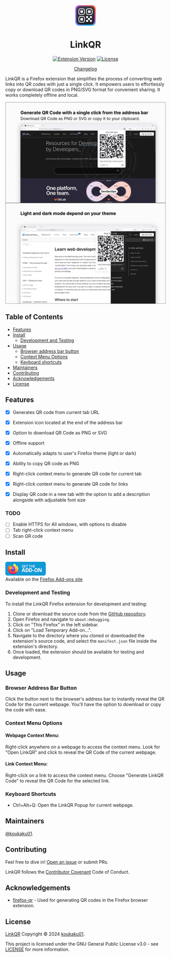 <div align="center"> <!-- flex method does not work-->
    <img src="src/icons/ext-icon-64.png" alt="LinkQR icon">
    <h1>LinkQR</h1>
	
[![Extension Version](https://img.shields.io/badge/Version-0.14.0-blue)](https://github.com/koukaku01/LinkQR/blob/main/manifest.json) [![License](https://img.shields.io/badge/License-GPL--3.0-blue.svg)](https://www.gnu.org/licenses/gpl-3.0.html)

[Changelog](./CHANGELOG.md)

</div>

LinkQR is a Firefox extension that simplifies the process of converting web links into QR codes with just a single click. It empowers users to effortlessly copy or download QR codes in PNG/SVG format for convenient sharing. It works completely offline and local.

<div style="display: flex; flex-direction: column;">
    <img src="assets/presentation-1.png" alt="Presentation 1" style="width: 100%;">
    <img src="assets/presentation-2.png" alt="Presentation 2" style="width: 100%;">
</div>

## Table of Contents

- [Features](#features)
- [Install](#install)
    - [Development and Testing](#development-and-testing)
- [Usage](#usage)
	- [Browser address bar button](#browser-address-bar-button)
    - [Context Menu Options](#context-menu-options)
    - [Keyboard shortcuts](#keyboard-shortcuts)
- [Maintainers](#maintainers)
- [Contributing](#contributing)
- [Acknowledgements](#acknowledgements)
- [License](#license)

## Features

- [x] Generates QR code from current tab URL
- [x] Extension icon located at the end of the address bar
- [x] Option to download QR Code as PNG or SVG
- [x] Offline support
- [x] Automatically adapts to user's Firefox theme (light or dark)
- [x] Ability to copy QR code as PNG
- [x] Right-click context menu to generate QR code for current tab
- [x] Right-click context menu to generate QR code for links
- [x] Display QR code in a new tab with the option to add a description alongside with adjustable font size


### TODO
- [ ] Enable HTTPS for All windows, with options to disable 
- [ ] Tab right-click context menu
- [ ] Scan QR code

## Install

[![Get the add-on at the Firefox Add-ons site](assets/get-the-add-on.png)](https://addons.mozilla.org/firefox/addon/link-qr/)<br>
Available on the [Firefox Add-ons site](https://addons.mozilla.org/firefox/addon/link-qr/)

### Development and Testing

To install the LinkQR Firefox extension for development and testing:
1. Clone or download the source code from the [GitHub repository](https://github.com/koukaku01/LinkQR).
2. Open Firefox and navigate to `about:debugging`.
3. Click on "This Firefox" in the left sidebar.
4. Click on "Load Temporary Add-on...".
5. Navigate to the directory where you cloned or downloaded the extension's source code, and select the `manifest.json` file inside the extension's directory.
6. Once loaded, the extension should be available for testing and development.

## Usage

### Browser Address Bar Button

Click the button next to the browser's address bar to instantly reveal the QR Code for the current webpage. You'll have the option to download or copy the code with ease.

### Context Menu Options

#### Webpage Context Menu:

Right-click anywhere on a webpage to access the context menu. Look for "Open LinkQR" and click to reveal the QR Code of the current webpage.

#### Link Context Menu:

Right-click on a link to access the context menu. Choose "Generate LinkQR Code" to reveal the QR Code for the selected link.

### Keyboard Shortcuts

- Ctrl+Alt+Q: Open the LinkQR Popup for current webpage.

## Maintainers

[@koukaku01](https://github.com/koukaku01).

## Contributing

Feel free to dive in! [Open an issue](https://github.com/koukaku01/LinkQR/issues/new) or submit PRs.

LinkQR follows the [Contributor Covenant](http://contributor-covenant.org/version/1/3/0/) Code of Conduct.

## Acknowledgements

 * [firefox-qr](https://github.com/pudymody/firefox-qr?tab=readme-ov-file#about-the-project) - Used for generating QR codes in the Firefox browser extension.

## License

[LinkQR](https://github.com/koukaku01/LinkQR) Copyright &#169; 2024 [koukaku01](https://github.com/koukaku01).

This project is licensed under the GNU General Public License v3.0 - see [LICENSE](LICENSE) for more information.
